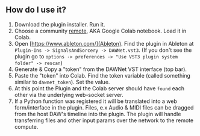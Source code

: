 ## How do I use it?
  
1. Download the plugin installer. Run it.
2. Choose a community [remote](/remotes/), AKA Google Colab notebook. Load it in Colab.    
3. Open [https://www.ableton.com/](Ableton).  Find the plugin in Ableton at `Plugin-Ins -> SignalsAndSorcery -> DAWNet.vst3`.  (If you don't see the plugin go to `options -> preferences -> "Use VST3 plugin system folder" -> rescan`)
4. Generate & Copy a "token" from the DAWNet VST interface (top bar).  
5. Paste the "token" into Colab.  Find the token variable (called something similar to `dawnet_token`).  Set the value.
6. At this point the Plugin and the Colab server should have `found` each other via the underlying web-socket server.
7. If a Python function was registered it will be translated into a web form/interface in the plugin.  Files, e.x Audio & MIDI files can be dragged from the host DAW's timeline into the plugin.  The plugin will handle transferring files and other input params over the network to the remote compute.    
